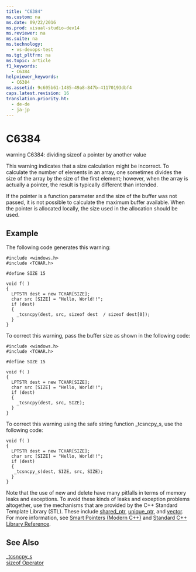```yaml
---
title: "C6384"
ms.custom: na
ms.date: 09/22/2016
ms.prod: visual-studio-dev14
ms.reviewer: na
ms.suite: na
ms.technology: 
  - vs-devops-test
ms.tgt_pltfrm: na
ms.topic: article
f1_keywords: 
  - C6384
helpviewer_keywords: 
  - C6384
ms.assetid: 9c605b61-1485-49a8-847b-41170193dbf4
caps.latest.revision: 16
translation.priority.ht: 
  - de-de
  - ja-jp
---
```

# C6384
warning C6384: dividing sizeof a pointer by another value  
  
 This warning indicates that a size calculation might be incorrect. To calculate the number of elements in an array, one sometimes divides the size of the array by the size of the first element; however, when the array is actually a pointer, the result is typically different than intended.  
  
 If the pointer is a function parameter and the size of the buffer was not passed, it is not possible to calculate the maximum buffer available. When the pointer is allocated locally, the size used in the allocation should be used.  
  
## Example  
 The following code generates this warning:  
  
```  
#include <windows.h>  
#include <TCHAR.h>  
  
#define SIZE 15  
  
void f( )  
{  
  LPTSTR dest = new TCHAR[SIZE];  
  char src [SIZE] = "Hello, World!!";  
  if (dest)  
  {  
    _tcsncpy(dest, src, sizeof dest  / sizeof dest[0]);   
  }  
}  
```  
  
 To correct this warning, pass the buffer size as shown in the following code:  
  
```  
#include <windows.h>  
#include <TCHAR.h>  
  
#define SIZE 15  
  
void f( )  
{  
  LPTSTR dest = new TCHAR[SIZE];  
  char src [SIZE] = "Hello, World!!";  
  if (dest)  
  {  
    _tcsncpy(dest, src, SIZE);  
  }  
}  
```  
  
 To correct this warning using the safe string function _tcsncpy_s, use the following code:  
  
```  
void f( )  
{  
  LPTSTR dest = new TCHAR[SIZE];  
  char src [SIZE] = "Hello, World!!";  
  if (dest)  
  {  
   _tcsncpy_s(dest, SIZE, src, SIZE);  
  }  
}   
```  
  
 Note that the use of new and delete have many pitfalls in terms of memory leaks and exceptions. To avoid these kinds of leaks and exception problems altogether, use the mechanisms that are provided by the C++ Standard Template Library (STL). These include [shared_ptr](../vs140/shared_ptr-class.md), [unique_ptr](../vs140/unique_ptr-class.md), and [vector](../vs140/-vector-.md). For more information, see [Smart Pointers (Modern C++)](../vs140/smart-pointers--modern-c---.md) and [Standard C++ Library Reference](../vs140/c---standard-library-reference.md).  
  
## See Also  
 [_tcsncpy_s](../vs140/_mbsnbcpy_s--_mbsnbcpy_s_l.md)   
 [sizeof Operator](../vs140/sizeof-operator.md)